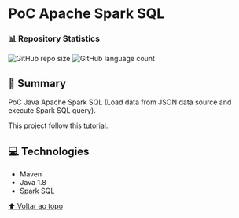 # PoC Apache Spark SQL

### :bar_chart: Repository Statistics
![GitHub repo size](https://img.shields.io/github/repo-size/bvilela/google-calendar-util-lib)
![GitHub language count](https://img.shields.io/github/languages/count/bvilela/google-calendar-util-lib)

## :mag_right: Summary
PoC Java Apache Spark SQL (Load data from JSON data source and execute Spark SQL query).

This project follow this [tutorial](https://www.tutorialkart.com/apache-spark/load-data-from-json-file-and-execute-sql-query/).

## :computer: Technologies
* Maven
* Java 1.8
* [Spark SQL](https://spark.apache.org/sql/)

[⬆ Voltar ao topo](#poc-apache-spark-sql)<br>
